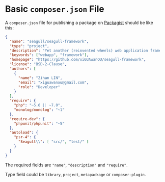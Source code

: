 # Basic `composer.json` File

A `composer.json` file for publishing a package on [Packagist](https://packagist.org/) should be like this:

```json
{
  "name": "seagull/seagull-framework",
  "type": "project",
  "description": "Yet another (reinvented wheels) web application framework.",
  "keywords": ["webapp", "framework"],
  "homepage": "https://github.com/xiGUAwanOU/seagull-framework",
  "license": "BSD-2-Clause",
  "authors": [
    {
      "name": "Zihan LIN",
      "email": "xiguawanou@gmail.com",
      "role": "Developer"
    }
  ],
  "require": {
    "php": "~5.6 || ~7.0",
    "monolog/monolog": "~1"    
  },
  "require-dev": {
    "phpunit/phpunit": "~5"
  },
  "autoload": {
    "psr-4": {
      "Seagull\\": [ "src/", "test/" ]
    }
  }
}
```

The required fields are `"name"`, `"description"` and `"require"`.

Type field could be `library`, `project`, `metapackage` or `composer-plugin`.
